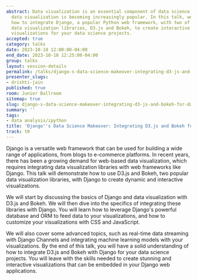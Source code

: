 ```yaml
---
abstract: Data visualization is an essential component of data science, and web-based
  data visualization is becoming increasingly popular. In this talk, we will explore
  how to integrate Django, a popular Python web framework, with two of the most popular
  data visualization libraries, D3.js and Bokeh, to create interactive and dynamic
  visualizations for your data science projects.
accepted: true
category: talks
date: 2023-10-18 12:00:00-04:00
end_date: 2023-10-18 12:25:00-04:00
group: talks
layout: session-details
permalink: /talks/django-s-data-science-makeover-integrating-d3-js-and-bokeh-for-data-visualization/
presenter_slugs:
- drishti-jain
published: true
room: Junior Ballroom
sitemap: true
slug: django-s-data-science-makeover-integrating-d3-js-and-bokeh-for-data-visualization
summary: ''
tags:
- data analysis/ipython
title: 'Django''s Data Science Makeover: Integrating D3.js and Bokeh for Data Visualization'
track: t0
---
```


Django is a versatile web framework that can be used for building a wide range of applications, from blogs to e-commerce platforms. In recent years, there has been a growing demand for web-based data visualization, which requires integrating data visualization libraries with web frameworks like Django. This talk will demonstrate how to use D3.js and Bokeh, two popular data visualization libraries, with Django to create dynamic and interactive visualizations.

We will start by discussing the basics of Django and data visualization with D3.js and Bokeh. We will then dive into the specifics of integrating these libraries with Django. You will learn how to leverage Django's powerful database and ORM to feed data to your visualizations, and how to customize your visualizations with CSS and JavaScript.

We will also cover some advanced topics, such as real-time data streaming with Django Channels and integrating machine learning models with your visualizations. By the end of this talk, you will have a solid understanding of how to integrate D3.js and Bokeh with Django for your data science projects. You will leave with the skills needed to create stunning and interactive visualizations that can be embedded in your Django web applications.
